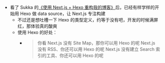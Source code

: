 - 看了 Sukka 的[《使用 Next.js + Hexo 重构我的博客》](https://blog.skk.moe/post/use-nextjs-and-hexo-to-rebuild-my-blog/)后，已经有样学样的开始用 Hexo 做 data source，让 Next.js 专注构建
	- 不过还是想吐槽一下 Hexo 的类型定义，约等于没有吧，开发的时候满屏红，那体验真的酸爽
	- 使用 Hexo 的好处：
		- > 你看 Next.js 没有 Site Map，那你可以用 Hexo 的呢
		  Next.js 没有 RSS、你还可以用 Hexo 的呢
		  Next.js 没有建立 Search 索引的工具、你还可以用 Hexo 的呢